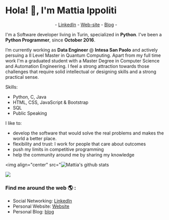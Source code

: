 # Hola! 👋, I'm Mattia Ippoliti
<p align="center">
 - <a href="https://www.linkedin.com/in/mattiaippoliti/" target=“_blank”>LinkedIn</a> -
 <a href="https://mattiaippoliti.github.io/MattiaIppoliti/" target=“_blank”>Web-site</a> -
 <a href="https://mattiaippoliti.github.io/article/" target=“_blank”>Blog</a> -
</p>

I'm a Software developer living in Turin, specialized in **Python**. I've been a **Python Programmer**, since **October 2016**. 

I’m currently working as **Data Engineer** @ **Intesa San Paolo** and actively persuing a II Level Master in Quantum Computing. Apart from my full time work I'm a graduated student with a Master Degree in Computer Science and Automation Engineering. I feel a strong attraction towards those challenges that require solid intellectual or designing skills and a strong practical sense.

Skills:
- Python, C, Java
- HTML, CSS, JavaScript & Bootstrap
- SQL
- Public Speaking

I like to:
- develop the software that would solve the real problems and makes the world a better place.
- flexibility and trust: I work for people that care about outcomes
- push my limits in competitive programming
- help the community around me by sharing my knowledge


<img align="center" src="<img src="https://github-readme-stats.vercel.app/api/top-langs/?username=MattiaIppoliti" alt="Mattia's github stats"/>


  <img align="center" src="https://github-readme-stats.vercel.app/api?username=MattiaIppoliti&hide=issues&count_private=true&" />


### Find me around the web 🌎 :
- Social Networking: [LinkedIn](https://www.linkedin.com/in/MattiaIppoliti/)
- Personal Website: [Website](https://mattiaippoliti.github.io/MattiaIppoliti/)
- Personal Blog: [blog](https://mattiaippoliti.github.io/article//)
